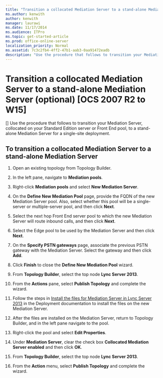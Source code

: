 ```yaml
---
title: "Transition a collocated Mediation Server to a stand-alone Mediation Server (optional) [OCS 2007 R2 to W15]"
ms.author: kenwith
author: kenwith
manager: laurawi
ms.date: 11/17/2014
ms.audience: ITPro
ms.topic: get-started-article
ms.prod: office-online-server
localization_priority: Normal
ms.assetid: 7c3c2fb4-4ff2-47b1-aab3-0aa91472eadb
description: "Use the procedure that follows to transition your Mediation Server, collocated on your Standard Edition server or Front End pool, to a stand-alone Mediation Server for a single-site deployment."
---
```


# Transition a collocated Mediation Server to a stand-alone Mediation Server (optional) [OCS 2007 R2 to W15]
[]
Use the procedure that follows to transition your Mediation Server, collocated on your Standard Edition server or Front End pool, to a stand-alone Mediation Server for a single-site deployment.
  
## To transition a collocated Mediation Server to a stand-alone Mediation Server

1. Open an existing topology from Topology Builder.
    
2. In the left pane, navigate to **Mediation pools**.
    
3. Right-click **Mediation pools** and select **New Mediation Server**.
    
4. On the **Define New Mediation Pool** page, provide the FQDN of the new Mediation Server pool. Also, select whether this pool will be a single-server or multiple-server pool, and then click **Next**. 
    
5. Select the next hop Front End server pool to which the new Mediation Server will route inbound calls, and then click **Next**.
    
6. Select the Edge pool to be used by the Mediation Server and then click **Next**.
    
7. On the **Specify PSTN gateways** page, associate the previous PSTN gateway with the Mediation Server. Select the gateway and then click **Add**. 
    
8. Click **Finish** to close the **Define New Mediation Pool** wizard. 
    
9. From **Topology Builder**, select the top node **Lync Server 2013**.
    
10. From the **Actions** pane, select **Publish Topology** and complete the wizard. 
    
11. Follow the steps in [Install the files for Mediation Server in Lync Server 2013](../../deployment/deploying-enterprise-voice/install-the-files-for-mediation-server.md) in the Deployment documentation to install the files on the new Mediation Server. 
    
12. After the files are installed on the Mediation Server, return to Topology Builder, and in the left pane navigate to the pool.
    
13. Right-click the pool and select **Edit Properties**.
    
14. Under **Mediation Server**, clear the check box **Collocated Mediation Server enabled** and then click **OK**.
    
15. From **Topology Builder**, select the top node **Lync Server 2013**.
    
16. From the **Action** menu, select **Publish Topology** and complete the wizard. 
    

